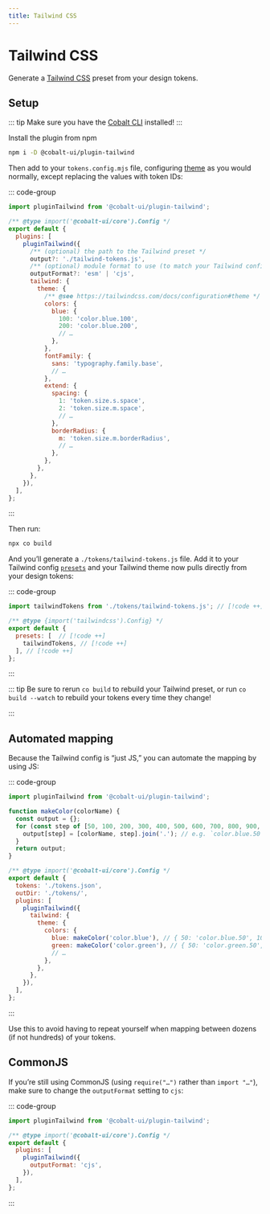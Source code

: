 ```yaml
---
title: Tailwind CSS
---
```


# Tailwind CSS

Generate a [Tailwind CSS](https://tailwindcss.com/) preset from your design tokens.

## Setup

::: tip
Make sure you have the [Cobalt CLI](/guides/cli) installed!
:::

Install the plugin from npm

```sh
npm i -D @cobalt-ui/plugin-tailwind
```

Then add to your `tokens.config.mjs` file, configuring [theme](https://tailwindcss.com/docs/configuration#theme) as you would normally, except replacing the values with token IDs:

::: code-group

```js [tokens.config.mjs]
import pluginTailwind from '@cobalt-ui/plugin-tailwind';

/** @type import('@cobalt-ui/core').Config */
export default {
  plugins: [
    pluginTailwind({
      /** (optional) the path to the Tailwind preset */
      output?: './tailwind-tokens.js',
      /** (optional) module format to use (to match your Tailwind config) */
      outputFormat?: 'esm' | 'cjs',
      tailwind: {
        theme: {
          /** @see https://tailwindcss.com/docs/configuration#theme */
          colors: {
            blue: {
              100: 'color.blue.100',
              200: 'color.blue.200',
              // …
            },
          },
          fontFamily: {
            sans: 'typography.family.base',
            // …
          },
          extend: {
            spacing: {
              1: 'token.size.s.space',
              2: 'token.size.m.space',
              // …
            },
            borderRadius: {
              m: 'token.size.m.borderRadius',
              // …
            },
          },
        },
      },
    }),
  ],
};
```

:::

Then run:

```sh
npx co build
```

And you’ll generate a `./tokens/tailwind-tokens.js` file. Add it to your Tailwind config [`presets`](https://tailwindcss.com/docs/configuration#presets) and your Tailwind theme now pulls directly from your design tokens:

::: code-group

<!-- prettier-ignore -->
```js [tailwind.config.js]
import tailwindTokens from './tokens/tailwind-tokens.js'; // [!code ++]

/** @type {import('tailwindcss').Config} */
export default {
  presets: [  // [!code ++]
    tailwindTokens, // [!code ++]
  ], // [!code ++]
};
```

:::

::: tip
Be sure to rerun `co build` to rebuild your Tailwind preset, or run `co build --watch` to rebuild your tokens every time they change!

:::

## Automated mapping

Because the Tailwind config is “just JS,” you can automate the mapping by using JS:

::: code-group

```js [tokens.config.mjs]
import pluginTailwind from '@cobalt-ui/plugin-tailwind';

function makeColor(colorName) {
  const output = {};
  for (const step of [50, 100, 200, 300, 400, 500, 600, 700, 800, 900, 950]) {
    output[step] = [colorName, step].join('.'); // e.g. `color.blue.50`
  }
  return output;
}

/** @type import('@cobalt-ui/core').Config */
export default {
  tokens: './tokens.json',
  outDir: './tokens/',
  plugins: [
    pluginTailwind({
      tailwind: {
        theme: {
          colors: {
            blue: makeColor('color.blue'), // { 50: 'color.blue.50', 100: 'color.blue.100', … }
            green: makeColor('color.green'), // { 50: 'color.green.50', 100: 'color.green.100', … }
            // …
          },
        },
      },
    }),
  ],
};
```

:::

Use this to avoid having to repeat yourself when mapping between dozens (if not hundreds) of your tokens.

## CommonJS

If you’re still using CommonJS (using `require("…")` rather than `import "…"`), make sure to change the `outputFormat` setting to `cjs`:

::: code-group

```js [tokens.config.mjs] {7}
import pluginTailwind from '@cobalt-ui/plugin-tailwind';

/** @type import('@cobalt-ui/core').Config */
export default {
  plugins: [
    pluginTailwind({
      outputFormat: 'cjs',
    }),
  ],
};
```

:::

